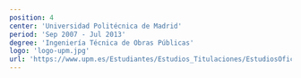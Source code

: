 ```yaml
---
position: 4
center: 'Universidad Politécnica de Madrid'
period: 'Sep 2007 - Jul 2013'
degree: 'Ingeniería Técnica de Obras Públicas'
logo: 'logo-upm.jpg'
url: 'https://www.upm.es/Estudiantes/Estudios_Titulaciones/EstudiosOficialesGrado/ArticulosRelacionados?fmt=detail&prefmt=articulo&id=7f69d8c19fb20210VgnVCM10000009c7648a____'
---
```

